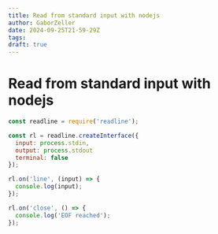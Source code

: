 ```yaml
---
title: Read from standard input with nodejs
author: GaborZeller
date: 2024-09-25T21-59-29Z
tags:
draft: true
---
```


# Read from standard input with nodejs

```javascript
const readline = require('readline');

const rl = readline.createInterface({
  input: process.stdin,
  output: process.stdout
  terminal: false
});

rl.on('line', (input) => {
  console.log(input);
});

rl.on('close', () => {
  console.log('EOF reached');
});
```
